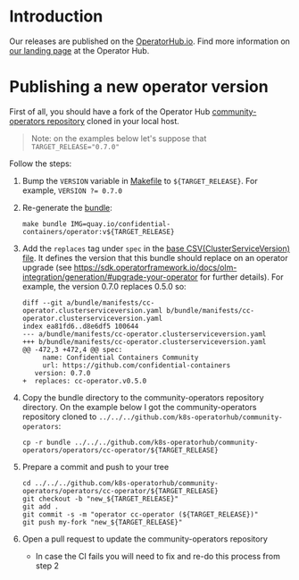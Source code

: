# Introduction

Our releases are published on the [OperatorHub.io](https://operatorhub.io). Find more information on [our landing page](https://operatorhub.io/operator/cc-operator) at the Operator Hub.

# Publishing a new operator version

First of all, you should have a fork of the Operator Hub [community-operators repository](https://github.com/k8s-operatorhub/community-operators) cloned in your local host.

>Note: on the examples below let's suppose that `TARGET_RELEASE="0.7.0"`

Follow the steps:

1. Bump the `VERSION` variable in [Makefile](../Makefile) to `${TARGET_RELEASE}`. For example, `VERSION ?= 0.7.0`

2. Re-generate the [bundle](../bundle/):
   ```shell
   make bundle IMG=quay.io/confidential-containers/operator:v${TARGET_RELEASE}
   ```
3. Add the `replaces` tag under `spec` in the [base CSV(ClusterServiceVersion) file](../bundle/manifests/cc-operator.clusterserviceversion.yaml). It defines the version that this bundle should replace on an operator upgrade (see https://sdk.operatorframework.io/docs/olm-integration/generation/#upgrade-your-operator for further details). For example, the version 0.7.0 replaces 0.5.0 so:
   ```
   diff --git a/bundle/manifests/cc-operator.clusterserviceversion.yaml b/bundle/manifests/cc-operator.clusterserviceversion.yaml
   index ea81fd6..d8e6df5 100644
   --- a/bundle/manifests/cc-operator.clusterserviceversion.yaml
   +++ b/bundle/manifests/cc-operator.clusterserviceversion.yaml
   @@ -472,3 +472,4 @@ spec:
        name: Confidential Containers Community
        url: https://github.com/confidential-containers
      version: 0.7.0
   +  replaces: cc-operator.v0.5.0
   ```

4. Copy the bundle directory to the community-operators repository directory. On the example below I got the community-operators repository cloned to `../../../github.com/k8s-operatorhub/community-operators`: 
   ```shell
   cp -r bundle ../../../github.com/k8s-operatorhub/community-operators/operators/cc-operator/${TARGET_RELEASE}
   ```

5. Prepare a commit and push to your tree
   ```
   cd ../../../github.com/k8s-operatorhub/community-operators/operators/cc-operator/${TARGET_RELEASE}
   git checkout -b "new_${TARGET_RELEASE}"
   git add .
   git commit -s -m "operator cc-operator (${TARGET_RELEASE})"
   git push my-fork "new_${TARGET_RELEASE}"
   ```

6. Open a pull request to update the community-operators repository
   * In case the CI fails you will need to fix and re-do this process from step 2